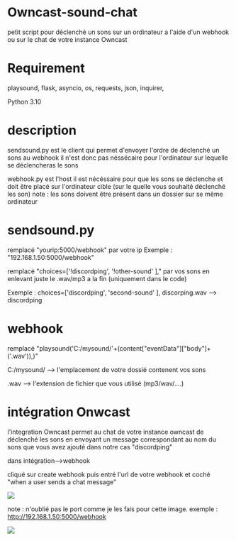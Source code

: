 
# Owncast-sound-chat
petit script pour déclenché un sons sur un ordinateur a l'aide d'un webhook
ou sur le chat de votre instance Owncast


# Requirement
playsound, 
flask,
asyncio,
os,
requests,
json,
inquirer,

Python 3.10

# description
sendsound.py est le client qui permet d'envoyer l'ordre de déclenché un sons au webhook il n'est donc pas néssécaire pour l'ordinateur sur lequelle se déclencheras le sons

webhook.py est l'host il est nécéssaire pour que les sons se déclenche et doit être placé sur l'ordinateur cible (sur le quelle vous souhaité déclenché les son)
note : les sons doivent être présent dans un dossier sur se même ordinateur

# sendsound.py
remplacé "yourip:5000/webhook" par votre ip
Exemple : "192.168.1.50:5000/webhook"

remplacé "choices=['!discordping', '!other-sound' ]," par vos sons en enlevant juste le .wav/mp3 a la fin (uniquement dans le code)

Exemple : choices=['discordping', 'second-sound' ],
discorping.wav --> discordping 

# webhook
remplacé "playsound('C:/mysound/'+(content["eventData"]["body"]+('.wav')),)"

C:/mysound/ --> l'emplacement de votre dossié contenent vos sons

.wav --> l'extension de fichier que vous utilisé (mp3/wav/....)

# intégration Onwcast
l'integration Owncast permet au chat de votre instance owncast de déclenché les sons
en envoyant un message correspondant au nom du sons que vous avez ajouté dans notre cas 
"discordping"


dans intégration-->webhook 

cliqué sur create webhook puis entré l'url de votre webhook et coché "when a user sends a chat message"

![](https://i.imgur.com/asImyNk.png)

note : n'oublié pas le port comme je les fais pour cette image. exemple : http://192.168.1.50:5000/webhook

![](https://i.imgur.com/3E1vBvL.png)


